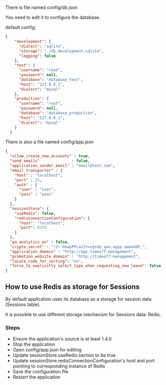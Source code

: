 There is file named config/db.json

You need to edit it to configure the database.

default config:
```json
{
    "development": {
      "dialect": "sqlite",
      "storage": "./db.development.sqlite",
      "logging": false 
    },
    "test": {
      "username": "root",
      "password": null,
      "database": "database_test",
      "host": "127.0.0.1",
      "dialect": "mysql"
    },
    "production": {
      "username": "root",
      "password": null,
      "database": "database_production",
      "host": "127.0.0.1",
      "dialect": "mysql"
    }
  }
```

There is also a file named config/app.json

```json
{
  "allow_create_new_accounts" : true,
  "send_emails"              : false,
  "application_sender_email" : "email@test.com",
  "email_transporter" : {
    "host" : "localhost",
    "port" : 25,
    "auth" : {
      "user" : "user",
      "pass" : "pass"
    }
  },
  "sessionStore": {
    "useRedis": false,
    "redisConnectionConfiguration": {
      "host": "localhost",
      "port": 6379
    }
  },
  "ga_analytics_on" : false,
  "crypto_secret" : "!2~`HswpPPLa22+=±§sdq qwe,appp qwwokDF_",
  "application_domain" : "http://app.timeoff.management",
  "promotion_website_domain" : "http://timeoff.management",
  "locale_code_for_sorting": "en",
  "force_to_explicitly_select_type_when_requesting_new_leave": false
}
```

## How to use Redis as storage for Sessions
By default application uses its database as a storage for session data (Sessions table).

It is possible to use different storage mechanism for Sessions data: Redis.

### Steps
- Ensure the application's source is at least 1.4.0
- Stop the application
- Open config/app.json for editing
- Update sessionStore.useRedis section to be true
- Update sessionStore.redisConnectionConfiguration's host and port pointing to corresponding instance of Redis
- Save the configuration file
- Restart the application
